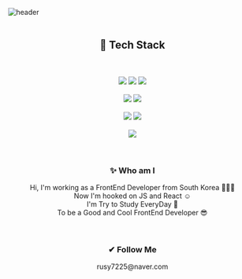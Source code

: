 ![header](https://capsule-render.vercel.app/api?type=waving&color=auto&height=250&section=header&text=HyewonShin&fontSize=90)
<br/>
<br/>
<div align=center>
<h2> 🚀 Tech Stack</h2>
</br>
<br/>

<img src="https://img.shields.io/badge/html-E34F26?style=for-the-badge&logo=html5&logoColor=white"> 
<img src="https://img.shields.io/badge/css-1572B6?style=for-the-badge&logo=css3&logoColor=white"> 
<img src="https://img.shields.io/badge/JavaScript-F7DF1E?style=for-the-badge&logo=JavaScript&logoColor=white"><br/><br/>
<img src="https://img.shields.io/badge/react-61DAFB?style=for-the-badge&logo=react&logoColor=black"> 
<img src="https://img.shields.io/badge/node.js-339933?style=for-the-badge&logo=Node.js&logoColor=white"></br><br/>
<img src="https://img.shields.io/badge/mongoDB-47A248?style=for-the-badge&logo=MongoDB&logoColor=white">
<img src="https://img.shields.io/badge/MySQL-4479A1?style=for-the-badge&logo=MySQL&logoColor=white"/></br><br/>
<img src="https://img.shields.io/badge/Amazon AWS-232F3E?style=for-the-badge&logo=Amazon%20AWS&logoColor=white"/>
<br/>
<br/>
<br/>

<h3 align="center"> ✨ Who am I </h3>
<div align="center">
Hi, I'm working as a FrontEnd Developer from South Korea 👩🏻‍💻
<br/>
Now I'm hooked on JS and React ☺️
<br/>
I'm Try to Study EveryDay 🏃
<br/>
To be a Good and Cool FrontEnd Developer 😎
</div>
<br/>
<br/>

<h3 align="center"> ✔ Follow Me </h3>
rusy7225@naver.com
<br/>
<br/>
<br/>

<!--<h3 align="center"> 🛠 Developer Blog </h3>
https://rusy7225.tistory.com -->

<br/>
<br/>
<br/>


